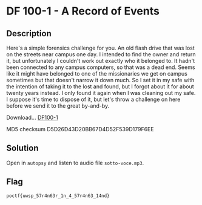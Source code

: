 # DF 100-1 - A Record of Events
## Description
Here's a simple forensics challenge for you. An old flash drive that was lost on the streets near campus one day. I intended to find the owner and return it, but unfortunately I couldn't work out exactly who it belonged to. It hadn't been connected to any campus computers, so that was a dead end. Seems like it might have belonged to one of the missionaries we get on campus sometimes but that doesn't narrow it down much. So I set it in my safe with the intention of taking it to the lost and found, but I forgot about it for about twenty years instead. I only found it again when I was cleaning out my safe. I suppose it's time to dispose of it, but let's throw a challenge on here before we send it to the great by-and-by.

Download... [DF100-1](https://uwspedu-my.sharepoint.com/:u:/g/personal/cjohnson_uwsp_edu/EZ8KXiGBIGxOrN1lhymI81gB2CaRXdaL2vOkySuzvIcz3Q?e=XjHifH)

MD5 checksum D5D26D43D20BB67D4D52F539D179F6EE

## Solution
Open in `autopsy` and listen to audio file `sotto-voce.mp3`.

## Flag
`poctf{uwsp_57r4n63r_1n_4_57r4n63_14nd}`
